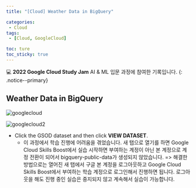 ```yaml
---
title: "[Cloud] Weather Data in BigQuery"

categories:
 - Cloud
tags:
 - [Cloud, GoogleCloud]

toc: ture
toc_sticky: true
---
```


💻 **2022 Google Cloud Study Jam** AI & ML 입문 과정에 참여한 기록입니다.
{: .notice--primary}

## Weather Data in BigQuery

![googlecloud](https://user-images.githubusercontent.com/90893596/156001802-39affc26-eed1-45e8-9a17-726cb79625ed.png)

![googlecloud2](https://user-images.githubusercontent.com/90893596/156001813-2e3b623e-d884-461f-8cca-a0adeb4634df.png)
- Click the GSOD dataset and then click **VIEW DATASET**.
  - 이 과정에서 학습 진행에 어려움을 겪었습니다. 새 탭으로 열기를 하면 Google Cloud Skills Boost에서 실습 시작하면 부여하는 계정이 아닌 본 계정으로 계정 전환이 되어서 bigquery-public-data가 생성되지 않았습니다.
    => 해결한 방법으로는 열어진 새 탭에서 구글 본 계정을 로그아웃하고 Google Cloud Skills Boost에서 부여하는 학습 계정으로 로그인해서 진행하면 됩니다. 로그아웃을 해도 진행 중인 실습은 중지되지 않고 계속해서 실습이 가능합니다.

